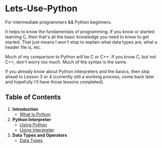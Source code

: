 # Lets-Use-Python
For intermediate programmers &amp;&amp; Python beginners.

It helps to know the fundamentals of programming. If you know or started learning C, then that's all the basic knowledge you need to know to get started. That just means I won't stop to explain what data types are, what a header file is, etc.

Much of my comparison to Python will be C or C++. If you know C, but not C++, don't worry too much. Much of the syntax is the same.

If you already know about Python interpreters and the basics, then skip ahead to Lesson 3 or 4 (currently still a working process, come back later and hopefully I'll have those lessons completed).

## Table of Contents

1. **Introduction**
    * [What Is Python](Introduction/What_Is_Python.md)
2. **Python Interpreter**
    * [Using Python](Python%20Interpreter/Using_Python.md)
    * [Using Interpreter](Python%20Interpreter/Using_Interpreter.md)
3. **Data Types and Operators**
    * [Data Types](Data%20Types%20and%20Operators)
